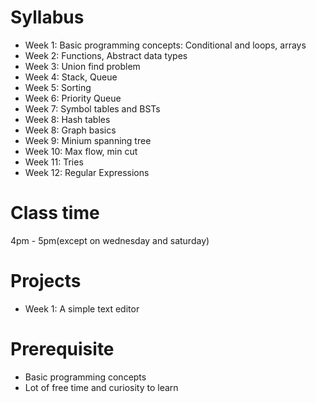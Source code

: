 # Syllabus 
<ul> 
  <li>Week 1: Basic programming concepts: Conditional and loops, arrays</li> 
  <li>Week 2: Functions, Abstract data types</li> 
  <li>Week 3: Union find problem</li> 
  <li>Week 4: Stack, Queue</li> 
  <li>Week 5: Sorting</li> 
  <li>Week 6: Priority Queue</li> 
  <li>Week 7: Symbol tables and BSTs</li>
  <li>Week 8: Hash tables</li> 
  <li>Week 8: Graph basics</li> 
  <li>Week 9: Minium spanning tree</li> 
  <li>Week 10: Max flow, min cut</li> 
  <li>Week 11: Tries</li> 
  <li>Week 12: Regular Expressions</li> 
</ul> 

# Class time 
4pm - 5pm(except on wednesday and saturday) 

# Projects 
<ul> 
  <li>Week 1: A simple text editor</li> 
</ul> 

# Prerequisite
 <ul>
  <li>Basic programming concepts</li>
  <li>Lot of free time and curiosity to learn</li>
 </ul>

